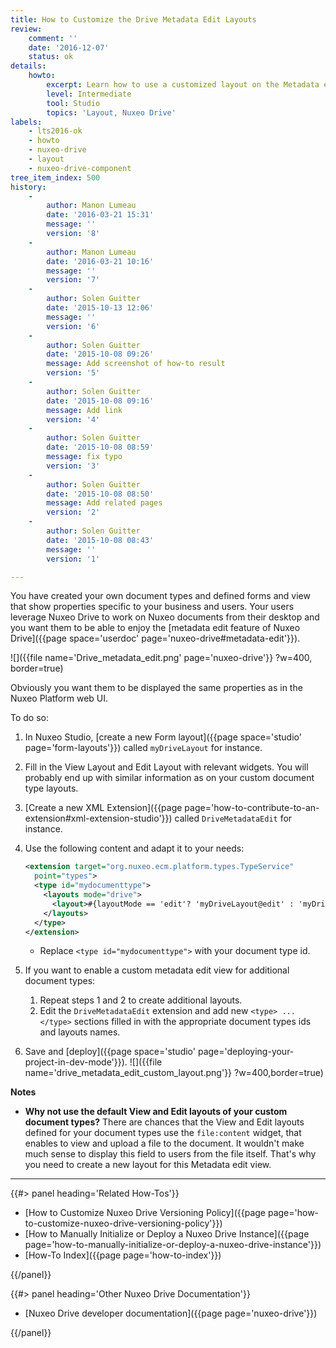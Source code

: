 ```yaml
---
title: How to Customize the Drive Metadata Edit Layouts
review:
    comment: ''
    date: '2016-12-07'
    status: ok
details:
    howto:
        excerpt: Learn how to use a customized layout on the Metadata edit of Nuxeo Drive.
        level: Intermediate
        tool: Studio
        topics: 'Layout, Nuxeo Drive'
labels:
    - lts2016-ok
    - howto
    - nuxeo-drive
    - layout
    - nuxeo-drive-component
tree_item_index: 500
history:
    -
        author: Manon Lumeau
        date: '2016-03-21 15:31'
        message: ''
        version: '8'
    -
        author: Manon Lumeau
        date: '2016-03-21 10:16'
        message: ''
        version: '7'
    -
        author: Solen Guitter
        date: '2015-10-13 12:06'
        message: ''
        version: '6'
    -
        author: Solen Guitter
        date: '2015-10-08 09:26'
        message: Add screenshot of how-to result
        version: '5'
    -
        author: Solen Guitter
        date: '2015-10-08 09:16'
        message: Add link
        version: '4'
    -
        author: Solen Guitter
        date: '2015-10-08 08:59'
        message: fix typo
        version: '3'
    -
        author: Solen Guitter
        date: '2015-10-08 08:50'
        message: Add related pages
        version: '2'
    -
        author: Solen Guitter
        date: '2015-10-08 08:43'
        message: ''
        version: '1'

---
```

You have created your own document types and defined forms and view that show properties specific to your business and users. Your users leverage Nuxeo Drive to work on Nuxeo documents from their desktop and you want them to be able to enjoy the [metadata edit feature of Nuxeo Drive]({{page space='userdoc' page='nuxeo-drive#metadata-edit'}}).

![]({{file name='Drive_metadata_edit.png' page='nuxeo-drive'}} ?w=400, border=true)

Obviously you want them to be displayed the same properties as in the Nuxeo Platform web UI.

To do so:

1.  In Nuxeo Studio, [create a new Form layout]({{page space='studio' page='form-layouts'}}) called `myDriveLayout` for instance.
2.  Fill in the View Layout and Edit Layout with relevant widgets.
    You will probably end up with similar information as on your custom document type layouts.
3.  [Create a new XML Extension]({{page page='how-to-contribute-to-an-extension#xml-extension-studio'}}) called `DriveMetadataEdit` for instance.
4.  Use the following content and adapt it to your needs:

    ```xml
    <extension target="org.nuxeo.ecm.platform.types.TypeService"
      point="types">
      <type id="mydocumenttype">
        <layouts mode="drive">
          <layout>#{layoutMode == 'edit'? 'myDriveLayout@edit' : 'myDriveLayout@view'}</layout>
        </layouts>
      </type>
    </extension>
    ```

    *   Replace `<type id="mydocumenttype">` with your document type id.
5.  If you want to enable a custom metadata edit view for additional document types:
    1.  Repeat steps 1 and 2 to create additional layouts.
    2.  Edit the `DriveMetadataEdit` extension and add new `<type> ... </type>` sections filled in with the appropriate document types ids and layouts names.
6.  Save and [deploy]({{page space='studio' page='deploying-your-project-in-dev-mode'}}).
    ![]({{file name='drive_metadata_edit_custom_layout.png'}} ?w=400,border=true)

**Notes**

*   **Why not use the default View and Edit layouts of your custom document types?**
    There are chances that the View and Edit layouts defined for your document types use the `file:content` widget, that enables to view and upload a file to the document. It wouldn't make much sense to display this field to users from the file itself. That's why you need to create a new layout for this Metadata edit view.

* * *

<div class="row" data-equalizer data-equalize-on="medium"><div class="column medium-6">{{#> panel heading='Related How-Tos'}}

- [How to Customize Nuxeo Drive Versioning Policy]({{page page='how-to-customize-nuxeo-drive-versioning-policy'}})
- [How to Manually Initialize or Deploy a Nuxeo Drive Instance]({{page page='how-to-manually-initialize-or-deploy-a-nuxeo-drive-instance'}})
- [How-To Index]({{page page='how-to-index'}})

{{/panel}}</div><div class="column medium-6">{{#> panel heading='Other Nuxeo Drive Documentation'}}

- [Nuxeo Drive developer documentation]({{page page='nuxeo-drive'}})

{{/panel}}</div></div>
